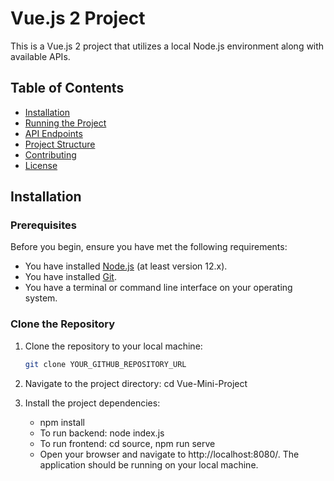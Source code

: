 # Vue.js 2 Project

This is a Vue.js 2 project that utilizes a local Node.js environment along with available APIs.

## Table of Contents

- [Installation](#installation)
- [Running the Project](#running-the-project)
- [API Endpoints](#api-endpoints)
- [Project Structure](#project-structure)
- [Contributing](#contributing)
- [License](#license)

## Installation

### Prerequisites

Before you begin, ensure you have met the following requirements:

- You have installed [Node.js](https://nodejs.org/) (at least version 12.x).
- You have installed [Git](https://git-scm.com/).
- You have a terminal or command line interface on your operating system.

### Clone the Repository

1. Clone the repository to your local machine:

   ```bash
   git clone YOUR_GITHUB_REPOSITORY_URL

2. Navigate to the project directory:
     cd Vue-Mini-Project

3. Install the project dependencies:
   - npm install
   - To run backend: node index.js
   - To run frontend: cd source, npm run serve
   - Open your browser and navigate to http://localhost:8080/. The application should be running on your local machine.
